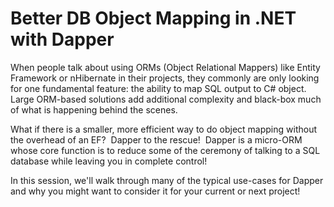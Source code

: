 Better DB Object Mapping in .NET with Dapper
=========================================
When people talk about using ORMs (Object Relational Mappers) like Entity Framework or nHibernate in their projects, they commonly are only looking for one fundamental feature: the ability to map SQL output to C# object.  Large ORM-based solutions add additional complexity and black-box much of what is happening behind the scenes.

What if there is a smaller, more efficient way to do object mapping without the overhead of an EF?  Dapper to the rescue!  Dapper is a micro-ORM whose core function is to reduce some of the ceremony of talking to a SQL database while leaving you in complete control!

In this session, we'll walk through many of the typical use-cases for Dapper and why you might want to consider it for your current or next project!
